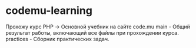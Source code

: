 # codemu-learning

Прохожу курс PHP -> Основной учебник на сайте code.mu
main - Общий результат работы, включающий все файлы при прохождении курса.
practices - Сборник практических задач.
